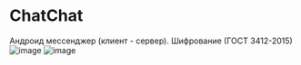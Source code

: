 # ChatChat
Андроид мессенджер (клиент - сервер). Шифрование (ГОСТ 3412-2015)
![image](https://user-images.githubusercontent.com/95100834/187064624-7ba857df-43c2-4377-bff5-eb1f284e6c68.png)
![image](https://user-images.githubusercontent.com/95100834/187064631-3195c22b-d06f-4f79-8aee-2d9b65d59acb.png)
